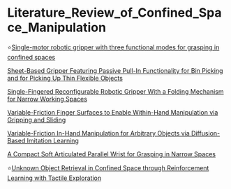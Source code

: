 # Literature_Review_of_Confined_Space_Manipulation

:star:[Single-motor robotic gripper with three functional modes for grasping in confined spaces](https://arxiv.org/pdf/2310.17192)

[Sheet-Based Gripper Featuring Passive Pull-In Functionality for Bin Picking and for Picking Up Thin Flexible Objects](https://ieeexplore.ieee.org/stamp/stamp.jsp?tp=&arnumber=8976088)

[Single-Fingered Reconfigurable Robotic Gripper With a Folding Mechanism for Narrow Working Spaces](https://ieeexplore.ieee.org/stamp/stamp.jsp?tp=&arnumber=9834072)

[Variable-Friction Finger Surfaces to Enable Within-Hand Manipulation via Gripping and Sliding](https://arxiv.org/pdf/2310.17192)

[Variable-Friction In-Hand Manipulation for Arbitrary Objects via Diffusion-Based Imitation Learning](https://arxiv.org/pdf/2503.02738)

[A Compact Soft Articulated Parallel Wrist for Grasping in Narrow Spaces](https://ieeexplore.ieee.org/stamp/stamp.jsp?tp=&arnumber=8746558)

:star:[Unknown Object Retrieval in Confined Space through Reinforcement Learning with Tactile Exploration](https://ieeexplore.ieee.org/stamp/stamp.jsp?tp=&arnumber=10611541)

